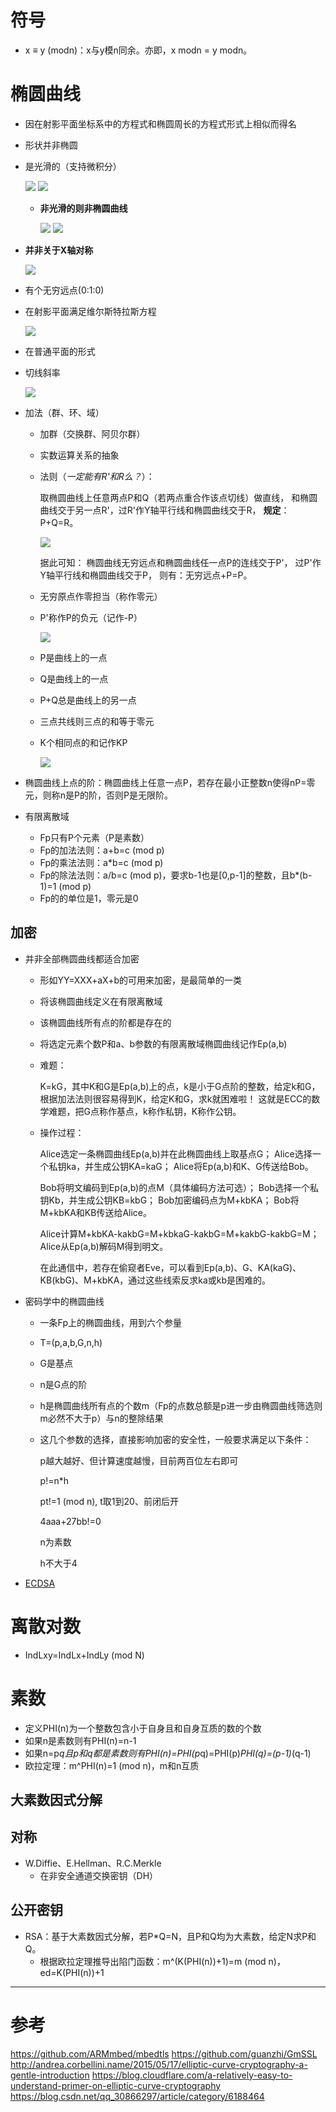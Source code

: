 # 符号
- x ≡ y (modn)：x与y模n同余。亦即，x modn = y modn。

# 椭圆曲线
- 因在射影平面坐标系中的方程式和椭圆周长的方程式形式上相似而得名
- 形状并非椭圆
- 是光滑的（支持微积分）

  ![](./media/YYZ=XXX-XZZ.png)
  ![](./media/YYZ=XXX+XZZ+ZZZ.png)
  - **非光滑的则非椭圆曲线**

    ![](./media/YYZ=XXX.png)
    ![](./media/YYZ=XXX+XXZ.png)

- **并非关于X轴对称**

  ![](./media/YY-XY=XXX+1.png)

- 有个无穷远点(0:1:0)
- 在射影平面满足维尔斯特拉斯方程

  ![](./media/Weierstrass（维尔斯特拉斯）方程.png)

- 在普通平面的形式

  [](./media/Weierstrass（维尔斯特拉斯）方程的普通平面形式.png)

- 切线斜率

  ![](./media/椭圆曲线平常点的切线斜率.png)

- 加法（群、环、域）
  - 加群（交换群、阿贝尔群）
  - 实数运算关系的抽象
  - 法则（*一定能有R'和R么？*）：

    取椭圆曲线上任意两点P和Q（若两点重合作该点切线）做直线，
    和椭圆曲线交于另一点R'，过R'作Y轴平行线和椭圆曲线交于R，
    **规定**：P+Q=R。

    ![](./media/P+Q=R.png)

    据此可知：
    椭圆曲线无穷远点和椭圆曲线任一点P的连线交于P'，
    过P'作Y轴平行线和椭圆曲线交于P，
    则有：无穷远点+P=P。

  - 无穷原点作零担当（称作零元）
  - P'称作P的负元（记作-P）

    ![](./media/-P(P').png)

  - P是曲线上的一点
  - Q是曲线上的一点
  - P+Q总是曲线上的另一点
  - 三点共线则三点的和等于零元
  - K个相同点的和记作KP

    ![](./media/KP.png)

- 椭圆曲线上点的阶：椭圆曲线上任意一点P，若存在最小正整数n使得nP=零元，则称n是P的阶，否则P是无限阶。

- 有限离散域
  - Fp只有P个元素（P是素数）
  - Fp的加法法则：a+b=c (mod p)
  - Fp的乘法法则：a*b=c (mod p)
  - Fp的除法法则：a/b=c (mod p)，要求b-1也是[0,p-1]的整数，且b*(b-1)=1 (mod p)
  - Fp的的单位是1，零元是0

## 加密
- 并非全部椭圆曲线都适合加密
  - 形如YY=XXX+aX+b的可用来加密，是最简单的一类
  - 将该椭圆曲线定义在有限离散域
  - 该椭圆曲线所有点的阶都是存在的
  - 将选定元素个数P和a、b参数的有限离散域椭圆曲线记作Ep(a,b)
  - 难题：

    K=kG，其中K和G是Ep(a,b)上的点，k是小于G点阶的整数，给定k和G，根据加法法则很容易得到K，给定K和G，求k就困难啦！
    这就是ECC的数学难题，把G点称作基点，k称作私钥，K称作公钥。
  - 操作过程：

    Alice选定一条椭圆曲线Ep(a,b)并在此椭圆曲线上取基点G；
    Alice选择一个私钥ka，并生成公钥KA=kaG；
    Alice将Ep(a,b)和K、G传送给Bob。

    Bob将明文编码到Ep(a,b)的点M（具体编码方法可选）；
    Bob选择一个私钥Kb，并生成公钥KB=kbG；
    Bob加密编码点为M+kbKA；
    Bob将M+kbKA和KB传送给Alice。

    Alice计算M+kbKA-kakbG=M+kbkaG-kakbG=M+kakbG-kakbG=M；
    Alice从Ep(a,b)解码M得到明文。

    在此通信中，若存在偷窥者Eve，可以看到Ep(a,b)、G、KA(kaG)、KB(kbG)、M+kbKA，通过这些线索反求ka或kb是困难的。

- 密码学中的椭圆曲线
  - 一条Fp上的椭圆曲线，用到六个参量
  - T=(p,a,b,G,n,h)
  - G是基点
  - n是G点的阶
  - h是椭圆曲线所有点的个数m（Fp的点数总额是p进一步由椭圆曲线筛选则m必然不大于p）与n的整除结果
  - 这几个参数的选择，直接影响加密的安全性，一般要求满足以下条件：

    p越大越好、但计算速度越慢，目前两百位左右即可

    p!=n*h

    pt!=1 (mod n), t取1到20、前闭后开

    4aaa+27bb!=0

    n为素数

    h不大于4

- [ECDSA](http://kakaroto.homelinux.net/2012/01/how-the-ecdsa-algorithm-works/)

# 离散对数
- IndLxy=IndLx+IndLy (mod N)

# 素数
- 定义PHI(n)为一个整数包含小于自身且和自身互质的数的个数
- 如果n是素数则有PHI(n)=n-1
- 如果n=p*q且p和q都是素数则有PHI(n)=PHI(p*q)=PHI(p)*PHI(q)=(p-1)*(q-1)
- 欧拉定理：m^PHI(n)=1 (mod n)，m和n互质

## 大素数因式分解

## 对称
- W.Diffie、E.Hellman、R.C.Merkle
  - 在非安全通道交换密钥（DH）

## 公开密钥
- RSA：基于大素数因式分解，若P*Q=N，且P和Q均为大素数，给定N求P和Q。
  - 根据欧拉定理推导出陷门函数：m^(K(PHI(n))+1)=m (mod n)，ed=K(PHI(n))+1

---

# 参考
https://github.com/ARMmbed/mbedtls
https://github.com/guanzhi/GmSSL
http://andrea.corbellini.name/2015/05/17/elliptic-curve-cryptography-a-gentle-introduction
https://blog.cloudflare.com/a-relatively-easy-to-understand-primer-on-elliptic-curve-cryptography
https://blog.csdn.net/qq_30866297/article/category/6188464
